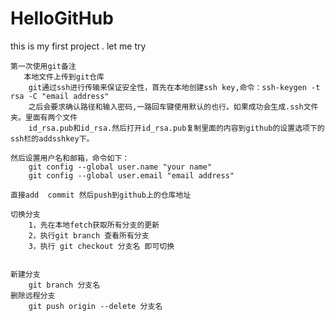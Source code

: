 # HelloGitHub
this is my first project . let me try

    第一次使用git备注
       本地文件上传到git仓库
		git通过ssh进行传输来保证安全性，首先在本地创建ssh key,命令：ssh-keygen -t rsa -C "email address"
		之后会要求确认路径和输入密码,一路回车键使用默认的也行。如果成功会生成.ssh文件夹。里面有两个文件
		id_rsa.pub和id_rsa.然后打开id_rsa.pub复制里面的内容到github的设置选项下的ssh栏的addsshkey下。
	
	然后设置用户名和邮箱，命令如下：
		git config --global user.name "your name" 
		git config --global user.email "email address"
	
	直接add  commit 然后push到github上的仓库地址
	
	切换分支
		1，先在本地fetch获取所有分支的更新
		2，执行git branch 查看所有分支
		3，执行 git checkout 分支名 即可切换

	
	新建分支
	    git branch 分支名
	删除远程分支
	    git push origin --delete 分支名
	  